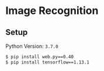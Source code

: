 # Image Recognition

## Setup

Python Version: `3.7.0`

``` sh
$ pip install web.py==0.40
$ pip install tensorflow==1.13.1
```
